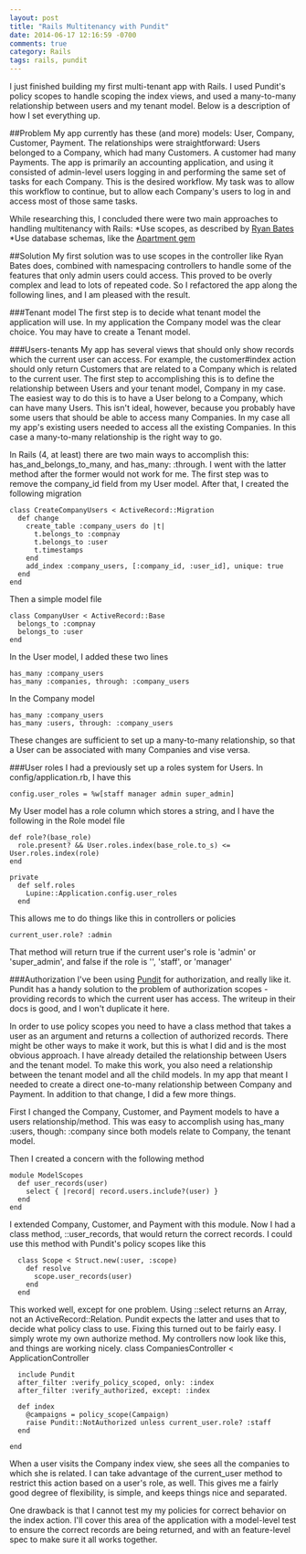 ```yaml
---
layout: post
title: "Rails Multitenancy with Pundit"
date: 2014-06-17 12:16:59 -0700
comments: true
category: Rails
tags: rails, pundit
---
```

I just finished building my first multi-tenant app with Rails. I used Pundit's policy scopes to handle scoping the index
views, and used a many-to-many relationship between users and my tenant model. Below is a description of how I set
everything up.

##Problem
My app currently has these (and more) models: User, Company, Customer, Payment. The relationships were straightforward:
Users belonged to a Company, which had many Customers. A customer had many Payments. The app is primarily an accounting
application, and using it consisted of admin-level users logging in and performing the same set of tasks for each Company. This
is the desired workflow. My task was to allow this workflow to continue, but to allow each Company's users to log in and
access most of those same tasks.

While researching this, I concluded there were two main approaches to handling multitenancy with Rails: 
*Use scopes, as described by [Ryan Bates](http://railscasts.com/episodes/388-multitenancy-with-scopes)
*Use database schemas, like the [Apartment gem](https://github.com/influitive/apartment)

##Solution
My first solution was to use scopes in the controller like Ryan Bates does, combined with namespacing controllers to
handle some of the features that only admin users could access. This proved to be overly complex and lead to lots of
repeated code. So I refactored the app along the following lines, and I am pleased with the result. 

###Tenant model
The first step is to decide what tenant model the application will use. In my application the Company model was the
clear choice. You may have to create a Tenant model. 

###Users-tenants
My app has several views that should only show records which the current user can access. For example, the
customer#index action should only return Customers that are related to a Company which is related to the current user.
The first step to accomplishing this is to define the relationship between Users and your tenant model, Company in my
case. The easiest way to do this is to have a User belong to a Company, which can have many Users. This isn't ideal, 
however, because you probably have some users that should be able to access many Companies. In my case all my app's
existing users needed to access all the existing Companies. In this case a many-to-many relationship is the right
way to go. 

In Rails (4, at least) there are two main ways to accomplish this: has_and_belongs_to_many, and has_many: :through. I 
went with the latter method after the former would not work for me. The first step was to remove the company_id field
from my User model. After that, I created the following migration

    class CreateCompanyUsers < ActiveRecord::Migration
      def change
        create_table :company_users do |t|
          t.belongs_to :compnay
          t.belongs_to :user
          t.timestamps
        end
        add_index :company_users, [:company_id, :user_id], unique: true
      end
    end

Then a simple model file

    class CompanyUser < ActiveRecord::Base
      belongs_to :compnay
      belongs_to :user
    end
    
    
In the User model, I added these two lines

    has_many :company_users
    has_many :companies, through: :company_users
    
In the Company model

    has_many :company_users
    has_many :users, through: :company_users
    

These changes are sufficient to set up a many-to-many relationship, so that a User can be associated with many Companies
and vise versa. 

###User roles
I had a previously set up a roles system for Users. In config/application.rb, I have this

    config.user_roles = %w[staff manager admin super_admin]
    
My User model has a role column which stores a string, and I have the following in the Role model file

    def role?(base_role)
      role.present? && User.roles.index(base_role.to_s) <= User.roles.index(role)
    end
  
    private
      def self.roles
        Lupine::Application.config.user_roles
      end
      
This allows me to do things like this in controllers or policies

    current_user.role? :admin
    
That method will return true if the current user's role is 'admin' or 'super_admin', and false if the role is '', 
'staff', or 'manager'

###Authorization
I've been using [Pundit](https://github.com/elabs/pundit) for authorization, and really like it. Pundit has a handy
solution to the problem of authorization scopes - providing records to which the current user has access. The writeup
in their docs is good, and I won't duplicate it here. 

In order to use policy scopes you need to have a class method that takes a user as an argument and returns a collection
of authorized records. There might be other ways to make it work, but this is what I did and is the most obvious approach.
I have already detailed the relationship between Users and the tenant model. To make this work, you also need a relationship
between the tenant model and all the child models. In my app that meant I needed to create a direct one-to-many 
relationship between Company and Payment. In addition to that change, I did a few more things.

First I changed the Company, Customer, and Payment models to have a users relationship/method. This was easy to 
accomplish using has_many :users, though: :company  since both models relate to Company, the tenant model. 
      

Then I created a concern with the following method

    module ModelScopes
      def user_records(user)
        select { |record| record.users.include?(user) }
      end
    end
    
I extended Company, Customer, and Payment with this module. Now I had a class method, ::user_records, that would return
the correct records. I could use this method with Pundit's policy scopes like this

      class Scope < Struct.new(:user, :scope)
        def resolve
          scope.user_records(user)
        end
      end

This worked well, except for one problem. Using ::select returns an Array, not an ActiveRecord::Relation. Pundit expects
the latter and uses that to decide what policy class to use. Fixing this turned out to be fairly easy. I simply
wrote my own authorize method. My controllers now look like this, and things are working nicely. 
    class CompaniesController < ApplicationController
    
      include Pundit
      after_filter :verify_policy_scoped, only: :index
      after_filter :verify_authorized, except: :index
      
      def index
        @campaigns = policy_scope(Campaign)
        raise Pundit::NotAuthorized unless current_user.role? :staff
      end
   
    end

When a user visits
the Company index view, she sees all the companies to which she is related. I can take advantage of the current_user 
method to restrict this action based on a user's role, as well. This gives me a fairly good degree of flexibility, is 
simple, and keeps things nice and separated.

One drawback is that I cannot test my my policies for correct behavior on the index action. I'll cover this area of the
application with a model-level test to ensure the correct records are being returned, and with an feature-level spec
to make sure it all works together. 


